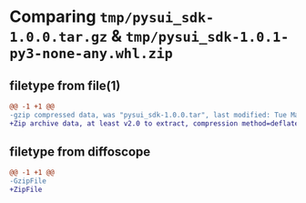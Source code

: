 # Comparing `tmp/pysui_sdk-1.0.0.tar.gz` & `tmp/pysui_sdk-1.0.1-py3-none-any.whl.zip`

## filetype from file(1)

```diff
@@ -1 +1 @@
-gzip compressed data, was "pysui_sdk-1.0.0.tar", last modified: Tue May  2 05:25:37 2023, max compression
+Zip archive data, at least v2.0 to extract, compression method=deflate
```

## filetype from diffoscope

```diff
@@ -1 +1 @@
-GzipFile
+ZipFile
```

